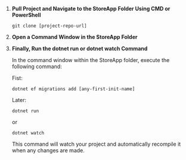  1. **Pull Project and Navigate to the StoreApp Folder Using CMD or PowerShell**

    ```shell
    git clone [project-repo-url]
    ```

2. **Open a Command Window in the StoreApp Folder**
  

3. **Finally, Run the dotnet run or dotnet watch Command**

    In the command window within the StoreApp folder, execute the following command:
	
	Fist:
	
	```shell
	dotnet ef migrations add [any-first-init-name]
    ```

	Later:
	
    ```shell
    dotnet run
    ```
    or 
    
    ```shell
    dotnet watch
    ```

    This command will watch your project and automatically recompile it when any changes are made.

